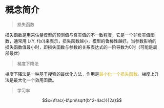 # 概念简介

> 损失函数

损失函数是用来估量模型的预测值与真实值的不一致程度，它是一个非负实值函数，通常用 L(Y, f(x))来表示，损失函数越小，模型的鲁棒性越好。当参数影响的损失函数值最小时，即损失函数与参数的关系表达式的一阶导数为0时（可能是局部最优）

> 梯度下降法

梯度下降法是一种基于搜索的最优化方法，作用是<font color=#D4B51B>最小化一个损失函数</font>。梯度上升法是最大化一个效用函数。

> 学习率


$$x=\frac{-b\pm\sqrt{b^2-4ac}}{2a}$$

